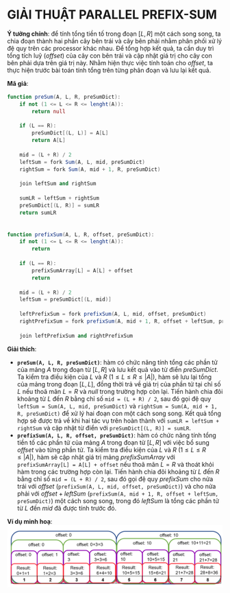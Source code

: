 # GIẢI THUẬT PARALLEL PREFIX-SUM

**Ý tưởng chính**: để tính tổng tiền tố trong đoạn $[L, R]$ một cách song song, ta chia đoạn thành hai phần cây bên trái và cây bên phải nhằm phân phối xử lý đệ quy trên các processor khác nhau. Để tổng hợp kết quả, ta cần duy trì tổng tích luỹ ($offset$) của cây con bên trái và cập nhật giá trị cho cây con bên phải dựa trên giá trị này. Nhằm hiện thực việc tính toán cho $offset$, ta thực hiện trước bài toán tính tổng trên từng phân đoạn và lưu lại kết quả.

**Mã giả**:
```actionscript
function preSum(A, L, R, preSumDict):
    if not (1 <= L <= R <= lenght(A)):
        return null
    
    if (L == R):
        preSumDict[(L, L)] = A[L]
        return A[L]
    
    mid = (L + R) / 2
    leftSum = fork Sum(A, L, mid, preSumDict)
    rightSum = fork Sum(A, mid + 1, R, preSumDict)

    join leftSum and rightSum

    sumLR = leftSum + rightSum
    preSumDict[(L, R)] = sumLR
    return sumLR


function prefixSum(A, L, R, offset, preSumDict):
    if not (1 <= L <= R <= lenght(A)):
        return
    
    if (L == R):
        prefixSumArray[L] = A[L] + offset
        return
    
    mid = (L + R) / 2
    leftSum = preSumDict[(L, mid)]

    leftPrefixSum = fork prefixSum(A, L, mid, offset, preSumDict)
    rightPrefixSum = fork prefixSum(A, mid + 1, R, offset + leftSum, preSumDict)

    join leftPrefixSum and rightPrefixSum
```

**Giải thích**:
* **`preSum(A, L, R, preSumDict)`**: hàm có chức năng tính tổng các phần tử của mảng $A$ trong đoạn từ $[L, R]$ và lưu kết quả vào từ điển $preSumDict$. Ta kiểm tra điều kiện của $L$ và $R$ ($1 \leq L \leq R \leq |A|$), hàm sẽ lưu lại tổng của mảng trong đoạn $[L, L]$, đồng thời trả về giá trị của phần tử tại chỉ số $L$ nếu thoã mãn $L = R$ và $null$ trong trường hợp còn lại. Tiến hành chia đôi khoảng từ $L$ đến $R$ bằng chỉ số `mid = (L + R) / 2`, sau đó gọi đệ quy `leftSum = Sum(A, L, mid, preSumDict)` và `rightSum = Sum(A, mid + 1, R, preSumDict)` để xử lý hai đoạn con một cách song song. Kết quả tổng hợp sẽ được trả về khi hai tác vụ trên hoàn thành với `sumLR = leftSum + rightSum` và cập nhật từ điển với `preSumDict[(L, R)] = sumLR`.
* **`prefixSum(A, L, R, offset, preSumDict)`**: hàm có chức năng tính tổng tiền tố các phần tử của mảng $A$ trong đoạn từ $[L, R]$ với việc bổ sung $offset$ vào từng phần tử. Ta kiểm tra điều kiện của $L$ và $R$ ($1 \leq L \leq R \leq |A|$), hàm sẽ cập nhật giá trị mảng $prefixSumArray$ với `prefixSumArray[L] = A[L] + offset` nếu thoã mãn $L = R$ và thoát khỏi hàm trong các trường hợp còn lại. Tiến hành chia đôi khoảng từ $L$ đến $R$ bằng chỉ số `mid = (L + R) / 2`, sau đó gọi đệ quy $prefixSum$ cho nửa trái với $offset$ (`prefixSum(A, L, mid, offset, preSumDict)`) và cho nửa phải với $offset + leftSum$ (`prefixSum(A, mid + 1, R, offset + leftSum, preSumDict)`) một cách song song, trong đó $leftSum$ là tổng các phần tử từ $L$ đến $mid$ đã được tính trước đó.

**Ví dụ minh hoạ**:
![alt text](prefixSum.png)